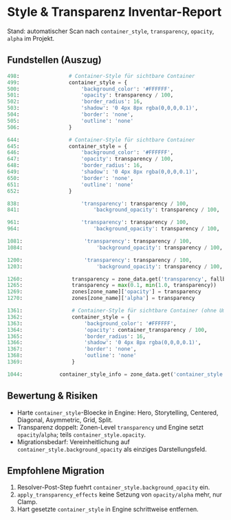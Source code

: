 # Style & Transparenz Inventar-Report

Stand: automatischer Scan nach `container_style`, `transparency`, `opacity`, `alpha` im Projekt.

## Fundstellen (Auszug)

```startLine:endLine:creative_core/layout/engine.py
498:                # Container-Style für sichtbare Container
499:                container_style = {
500:                    'background_color': '#FFFFFF',
501:                    'opacity': transparency / 100,
502:                    'border_radius': 16,
503:                    'shadow': '0 4px 8px rgba(0,0,0,0.1)',
504:                    'border': 'none',
505:                    'outline': 'none'
506:                }
```

```startLine:endLine:creative_core/layout/engine.py
644:                # Container-Style für sichtbare Container
645:                container_style = {
646:                    'background_color': '#FFFFFF',
647:                    'opacity': transparency / 100,
648:                    'border_radius': 16,
649:                    'shadow': '0 4px 8px rgba(0,0,0,0.1)',
650:                    'border': 'none',
651:                    'outline': 'none'
652:                }
```

```startLine:endLine:creative_core/layout/engine.py
838:                    'transparency': transparency / 100,
841:                        'background_opacity': transparency / 100,
```

```startLine:endLine:creative_core/layout/engine.py
961:                    'transparency': transparency / 100,
964:                        'background_opacity': transparency / 100,
```

```startLine:endLine:creative_core/layout/engine.py
1081:                    'transparency': transparency / 100,
1084:                        'background_opacity': transparency / 100,
```

```startLine:endLine:creative_core/layout/engine.py
1200:                    'transparency': transparency / 100,
1203:                        'background_opacity': transparency / 100,
```

```startLine:endLine:creative_core/layout/engine.py
1260:                transparency = zone_data.get('transparency', fallback_opacity)
1265:                transparency = max(0.1, min(1.0, transparency))
1269:                zones[zone_name]['opacity'] = transparency
1270:                zones[zone_name]['alpha'] = transparency
```

```startLine:endLine:creative_core/layout/engine.py
1361:                # Container-Style für sichtbare Container (ohne Umrandung)
1362:                container_style = {
1363:                    'background_color': '#FFFFFF',
1364:                    'opacity': container_transparency / 100,
1365:                    'border_radius': 16,
1366:                    'shadow': '0 4px 8px rgba(0,0,0,0.1)',
1367:                    'border': 'none',
1368:                    'outline': 'none'
1369:                }
```

```startLine:endLine:main.py
1044:            container_style_info = zone_data.get('container_style', {})
```

## Bewertung & Risiken

- Harte `container_style`-Bloecke in Engine: Hero, Storytelling, Centered, Diagonal, Asymmetric, Grid, Split.
- Transparenz doppelt: Zonen-Level `transparency` und Engine setzt `opacity`/`alpha`; teils `container_style.opacity`.
- Migrationsbedarf: Vereinheitlichung auf `container_style.background_opacity` als einziges Darstellungsfeld.

## Empfohlene Migration

1. Resolver-Post-Step fuehrt `container_style.background_opacity` ein.
2. `apply_transparency_effects` keine Setzung von `opacity/alpha` mehr, nur Clamp.
3. Hart gesetzte `container_style` in Engine schrittweise entfernen.


